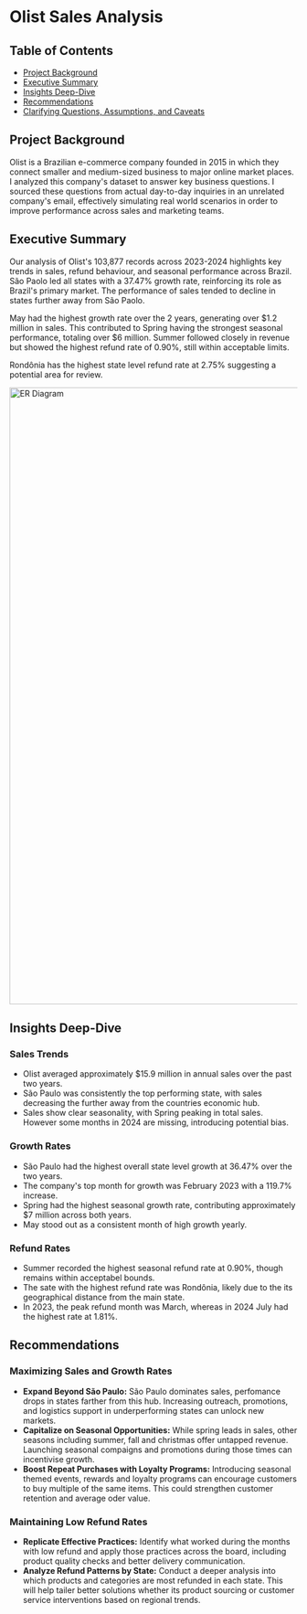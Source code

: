 # Olist Sales Analysis

## Table of Contents
- [Project Background](#project-background)
- [Executive Summary](#executive-summary)
- [Insights Deep-Dive](#insights-deep-dive)
- [Recommendations](#recommendations)
- [Clarifying Questions, Assumptions, and Caveats](#clarifying-questions-assumptions-and-caveats)

## Project Background
Olist is a Brazilian e-commerce company founded in 2015 in which they connect smaller and medium-sized business to major online market places. I analyzed this company's dataset to answer key business questions. I sourced these questions from actual day-to-day inquiries in an unrelated company's email, effectively simulating real world scenarios in order to improve performance across sales and marketing teams.

## Executive Summary
Our analysis of Olist's 103,877 records across 2023-2024 highlights key trends in sales, refund behaviour, and seasonal performance across Brazil. São Paolo led all states with a 37.47% growth rate, reinforcing its role as Brazil's primary market. The performance of sales tended to decline in states further away from São Paolo.

May had the highest growth rate over the 2 years, generating over $1.2 million in sales. This contributed to Spring having the strongest seasonal performance, totaling over $6 million. Summer followed closely in revenue but showed the highest refund rate of 0.90%, still within acceptable limits. 

Rondônia has the highest state level refund rate at 2.75% suggesting a potential area for review.

<img width="1920" height="1080" alt="ER Diagram" src="https://github.com/user-attachments/assets/47ef7691-a774-4b7a-8bbc-033dd8b0316a" />

## Insights Deep-Dive
### Sales Trends
* Olist averaged approximately $15.9 million in annual sales over the past two years.
* São Paulo was consistently the top performing state, with sales decreasing the further away from the countries economic hub.
* Sales show clear seasonality, with Spring peaking in total sales. However some months in 2024 are missing, introducing potential bias.

### Growth Rates
* São Paulo had the highest overall state level growth at 36.47% over the two years.
* The company's top month for growth was February 2023 with a 119.7% increase.
* Spring had the highest seasonal growth rate, contributing approximately $7 million across both years.
* May stood out as a consistent month of high growth yearly.

### Refund Rates
* Summer recorded the highest seasonal refund rate at 0.90%, though remains within acceptabel bounds.
* The sate with the highest refund rate was Rondônia, likely due to the its geographical distance from the main state.
* In 2023, the peak refund month was March, whereas in 2024 July had the highest rate at 1.81%.
  
## Recommendations
### Maximizing Sales and Growth Rates
* __Expand Beyond São Paulo:__ São Paulo dominates sales, perfomance drops in states farther from this hub. Increasing outreach, promotions, and logistics support in underperforming states can unlock new markets.
* __Capitalize on Seasonal Opportunities:__ While spring leads in sales, other seasons including summer, fall and christmas offer untapped revenue. Launching seasonal compaigns and promotions during those times can incentivise growth.
* __Boost Repeat Purchases with Loyalty Programs:__ Introducing seasonal themed events, rewards and loyalty programs can encourage customers to buy multiple of the same items. This could strengthen customer retention and average oder value.

### Maintaining Low Refund Rates
* __Replicate Effective Practices:__ Identify what worked during the months with low refund and apply those practices across the board, including product quality checks and better delivery communication.
* __Analyze Refund Patterns by State:__ Conduct a deeper analysis into which products and categories are most refunded in each state. This will help tailer better solutions whether its product sourcing or customer service interventions based on regional trends.
